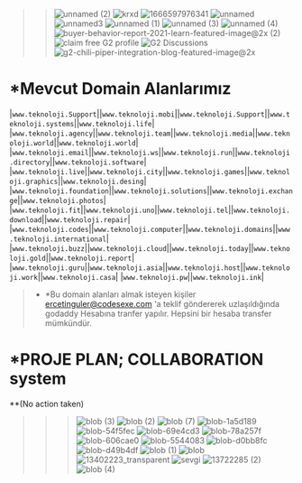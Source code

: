 >>![unnamed (2)](https://user-images.githubusercontent.com/93947784/198833909-539730b5-266e-4122-a048-56e625b5528a.png)
![krxd](https://user-images.githubusercontent.com/93947784/198012506-80a6f1bd-c2ff-47a3-936a-71a910607d54.png)
![1666597976341](https://user-images.githubusercontent.com/93947784/198012516-1d9293b6-d932-4525-af77-dfebfd30a918.png)
![unnamed](https://user-images.githubusercontent.com/93947784/199841100-4f1d1eca-8ef4-47e1-abd7-285c2f73d436.jpg)
![unnamed3](https://user-images.githubusercontent.com/93947784/199841106-7e83dabb-a7d9-4f2f-a6b3-f9b6d4947103.png)
![unnamed (1)](https://user-images.githubusercontent.com/93947784/199841108-c3d29061-84c8-4bff-a9aa-89a1594715d0.jpg)
![unnamed (3)](https://user-images.githubusercontent.com/93947784/199841112-0dfe9c91-de22-4b19-9771-079d21cbfc9a.png)
![unnamed (4)](https://user-images.githubusercontent.com/93947784/199841113-fe270775-9f46-41bb-9b34-51fbe36d7ce0.png)
![buyer-behavior-report-2021-learn-featured-image@2x (2)](https://user-images.githubusercontent.com/93947784/199843172-56a72317-6d9d-47f9-a92c-7796c729a93e.jpeg)
![claim free G2 profile](https://user-images.githubusercontent.com/93947784/199843177-1e8432b1-94d4-4ff9-b71d-02c128ead951.jpeg)
![G2 Discussions](https://user-images.githubusercontent.com/93947784/199843178-e7f8b97a-388e-4a6d-925b-9b45539cfa8d.jpeg)
![g2-chili-piper-integration-blog-featured-image@2x](https://user-images.githubusercontent.com/93947784/199843179-f0f9542f-f95b-46aa-8005-5e1056e8c4e8.jpeg)


# *Mevcut Domain Alanlarımız
|`www.teknoloji.Support`||`www.teknoloji.mobi`||`www.teknoloji.Support`||`www.teknoloji.systems`||`www.teknoloji.life`|                
|`www.teknoloji.agency`||`www.teknoloji.team`||`www.teknoloji.media`||`www.teknoloji.world`||`www.teknoloji.world`|
|`www.teknoloji.email`||`www.teknoloji.ws`||`www.teknoloji.run`||`www.teknoloji.directory`||`www.teknoloji.software`| 
|`www.teknoloji.live`||`www.teknoloji.city`||`www.teknoloji.games`||`www.teknoloji.graphics`||`www.teknoloji.desing`|
|`www.teknoloji.foundation`||`www.teknoloji.solutions`||`www.teknoloji.exchange`||`www.teknoloji.photos`|
|`www.teknoloji.fit`||`www.teknoloji.uno`||`www.teknoloji.tel`||`www.teknoloji.download`||`www.teknoloji.repair`|
|`www.teknoloji.codes`||`www.teknoloji.computer`||`www.teknoloji.domains`||`www.teknoloji.international`|
|`www.teknoloji.buzz`||`www.teknoloji.cloud`||`www.teknoloji.today`||`www.teknoloji.gold`||`www.teknoloji.report`|
|`www.teknoloji.guru`||`www.teknoloji.asia`||`www.teknoloji.host`||`www.teknoloji.work`||`www.teknoloji.casa`|
|`www.teknoloji.pw`||`www.teknoloji.ink`| 
>- *Bu domain alanları almak isteyen kişiler ercetinguler@codesexe.com 'a teklif göndererek uzlaşıldığında godaddy Hesabına tranfer yapılır. Hepsini bir hesaba transfer
mümkündür.
# *PROJE PLAN; COLLABORATION system 
**(No action taken)
>>>![blob (3)](https://user-images.githubusercontent.com/93947784/199853308-fdd2f1c4-47da-4205-b54d-9bc906261146.png)
![blob (2)](https://user-images.githubusercontent.com/93947784/199851838-f73104d8-c2b0-4ce1-9e18-c5f7d4c1674c.png)
![blob (7)](https://user-images.githubusercontent.com/93947784/199851844-85c2edbf-a27d-406a-9fc9-1fd304ae5c12.png)
![blob-1a5d189](https://user-images.githubusercontent.com/93947784/199851848-eeae71c1-7b9c-491b-8fb6-e855962960db.png)
![blob-54f5fec](https://user-images.githubusercontent.com/93947784/199851849-d474cbf2-cb4a-4273-aeb2-dbf30942bf00.png)
![blob-69e4cd3](https://user-images.githubusercontent.com/93947784/199851850-d4b0240a-57b3-45be-86e9-257999ac3e95.png)
![blob-78a257f](https://user-images.githubusercontent.com/93947784/199851854-ce47d23c-9a17-4f90-9e18-6f6721ba76d3.png)
![blob-606cae0](https://user-images.githubusercontent.com/93947784/199851858-15a55902-40d8-4f4a-b850-ae9075ae61f4.png)
![blob-5544083](https://user-images.githubusercontent.com/93947784/199851813-d0e5fdc7-1058-410f-b61d-92475de6b05f.png)
![blob-d0bb8fc](https://user-images.githubusercontent.com/93947784/199851819-3cc887ad-985f-4aa3-b3ca-b10892872efd.png)
![blob-d49b4df](https://user-images.githubusercontent.com/93947784/199851821-f5220c07-202f-4166-85b4-cfd2d462db77.png)
![blob (1)](https://user-images.githubusercontent.com/93947784/199851826-64107946-e7e1-4c46-867e-8ddb7ee6e6e0.png)
![blob](https://user-images.githubusercontent.com/93947784/199851828-cad17384-7a22-441e-9ee9-cfdeb2d3e960.png)
![13402223_transparent](https://user-images.githubusercontent.com/93947784/199851830-979ecfcb-0cf3-4838-a46c-90420d62f674.png)
![sevgi](https://user-images.githubusercontent.com/93947784/199852279-1166edc5-f252-400d-9bc4-258e407fce2a.png)
![13722285 (2)](https://user-images.githubusercontent.com/93947784/199851836-67f09da7-cd13-4afc-bab2-78d8a8a0ea47.png)
![blob (4)](https://user-images.githubusercontent.com/93947784/199883259-233dd822-ffa3-46c0-bdbe-5da4abcfbcc5.png)


